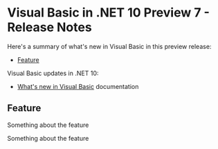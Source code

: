 # Visual Basic in .NET 10 Preview 7 - Release Notes

Here's a summary of what's new in Visual Basic in this preview release:

- [Feature](#feature)

Visual Basic updates in .NET 10:

- [What's new in Visual Basic](https://learn.microsoft.com/dotnet/visual-basic/whats-new/) documentation

## Feature

Something about the feature

Something about the feature

